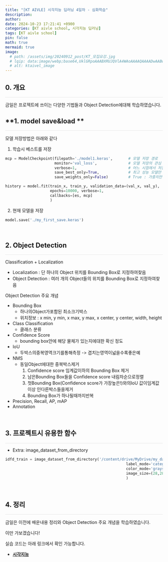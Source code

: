 ```yaml
---
title: "[KT AIVLE] 시각지능 딥러닝 4일차 - 심화학습"
description: 
author:
date: 2024-10-23 17:21:41 +0900
categories: [KT aivle school, 시각지능 딥러닝]
tags: [KT aivle school]
pin: false
math: true
mermaid: true
image:
  # path: /assets/img/20240912_post/KT_모집요강.jpg
  # lqip: data:image/webp;base64,UklGRpoAAABXRUJQVlA4WAoAAAAQAAAADwAABwAAQUxQSDIAAAARL0AmbZurmr57yyIiqE8oiG0bejIYEQTgqiDA9vqnsUSI6H+oAERp2HZ65qP/VIAWAFZQOCBCAAAA8AEAnQEqEAAIAAVAfCWkAALp8sF8rgRgAP7o9FDvMCkMde9PK7euH5M1m6VWoDXf2FkP3BqV0ZYbO6NA/VFIAAAA
  # alt: ktaivel_image
---
```


## **0. 개요**
<hr style="height: 0.5px; background-color: rgba(0, 0, 0, .1); border: none;" /> 
금일은 프로젝트에 쓰이는 다양한 기법들과 Object Detection에대해 학습하였습니다.

<br>

## **1. model save&load **
<hr style="height: 0.5px; background-color: rgba(0, 0, 0, .1); border: none;" />
모델 저장방법은 아래와 같다

1. 학습시 베스트를 저장
```python
mcp = ModelCheckpoint(filepath='./model1.keras',       # 모델 저장 경로
                      monitor='val_loss',              # 모델 저장의 관심 대상
                      verbose=1,                       # 어느 시점에서 저장되는지 알려줌
                      save_best_only=True,             # 최고 성능 모델만 저장
                      save_weights_only=False)         # True : 가중치만 저장| False : 모델 구조 포함하여 저장

history = model.fit(train_x, train_y, validation_data=(val_x, val_y),
                    epochs=10000, verbose=1,
                    callbacks=[es, mcp]
                    )
```

2. 현재 모델을 저장
```python
model.save('./my_first_save.keras')
```

<br>

## **2. Object Detection**
<hr style="height: 0.5px; background-color: rgba(0, 0, 0, .1); border: none;" />

Classification + Localization
- Localization : 단 하나의 Object 위치를 Bounding Box로 지정하여찾음
- Object Detection : 여러 개의 Object들의 위치를 Bounding Box로 지정하여찾음

Object Detection 주요 개념
- Bounding Box
  - 하나의Object가포함된 최소크기박스
  - 위치정보 : x min, y min, x max, y max, x center, y center, width, height
- Class Classification
  - 클래스 분류
- Confidence Score
  - bounding box안에 해당 물체가 있는지에대한 확신 정도
- IoU
  - 두박스의중복영역크기를통해측정 -> 겹치는영역이넓을수록좋은예
- NMS
  - 동일Object에대한 중복박스제거
    1. Confidence score 임계값이하의 Bounding Box 제거
    2. 남은Bounding Box들을 Confidence score 내림차순으로정렬
    3. 첫Bounding Box(Confidence score가 가장높은!)와의IoU 값이임계값이상 인다른박스들을제거
    4. Bounding Box가 하나될때까지반복
- Precision, Recall, AP, mAP
- Annotation

<br>

## **3. 프로젝트시 유용한 함수**
<hr style="height: 0.5px; background-color: rgba(0, 0, 0, .1); border: none;" />

- Extra: image_dataset_from_directory
```python
idfd_train = image_dataset_from_directory('/content/drive/MyDrive/my_data/my_mnist2',
                                                      label_mode='categorical',
                                                      color_mode='grayscale',
                                                      image_size=(28,28),
                                                      )
```

<br>

## **4. 정리**
<hr style="height: 0.5px; background-color: rgba(0, 0, 0, .1); border: none;" /> 
금일은 이전에 배운내용 정리와 Object Detection 주요 개념을 학습하였습니다.

이만 가보겠습니다!

실습 코드는 아래 링크에서 확인 가능합니다.
- [**시각지능**](https://github.com/Lucky-SeoYounghyun/kt_aivle/tree/main/visual_intelligence)
